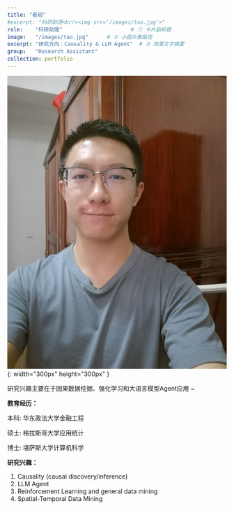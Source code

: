 ```yaml
---
title: "者韬"
#excerpt: "科研助理<br/><img src='/images/tao.jpg'>"
role:    "科研助理"                      # ① 卡片副标题
image:   "/images/tao.jpg"      # ② 小圆头像路径
excerpt: "研究方向：Causality & LLM Agent"  # ③ 简要文字摘要
group:   "Research Assistant"
collection: portfolio
---
```


![Tao](/images/tao.jpg){: width="300px" height="300px" }

研究兴趣主要在于因果数据挖掘、强化学习和大语言模型Agent应用 ~ 

**教育经历：**

本科: 华东政法大学金融工程

硕士: 格拉斯哥大学应用统计

博士: 堪萨斯大学计算机科学

**研究兴趣：**

1. Causality (causal discovery/inference)
2. LLM Agent
3. Reinforcement Learning and general data mining
4. Spatial-Temporal Data Mining
